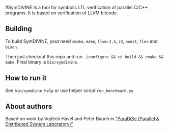 #SymDIVINE
Is a tool for symbolic LTL verification of parallel C/C++ programs. It is based on verification of LLVM bitcode.

## Building
To build SymDIVINE, yout need `cmake`, `make`, `llvm-3.5`, `z3`, `boost`, `flex` and `bison`.

Then just checkout this repo and run `./configure && cd build && cmake && make`. Final binary is `bin/symdivine`.

## How to run it
See `bin/symdivne help` or use helper script `run_benchmark.py`

## About authors
Based on work by Vojtěch Havel and Peter Bauch in ["ParaDiSe (Parallel & Distributed System Laboratory)"](http://paradise.fi.muni.cz )

